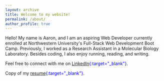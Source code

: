 ```yaml
---
layout: archive
title: Welcome to my website!
permalink: /about/
author_profile: true
---
```


Hello! My name is Aaron, and I am an aspiring Web Developer currently enrolled at Northwestern University's Full-Stack Web Development Boot Camp. Previously, I worked as a Research Assistant in a Molecular Biology Laboratory. Besides coding, I also enjoy running, reading, and writing.

Feel free to connect with me on <span style="color:blue">[LinkedIn][linkedin]{:target="_blank"}</span>.

Copy of my <span style="color:blue">[resume][resume]{:target="_blank"}</span>.
          <!-- (<span style="color:blue">[docx][docx] {:target="_blank"}</span>). -->


[linkedin]: https://www.linkedin.com/in/aaron-trierweiler-785b7465/
[resume]: /downloads/trierweilerResume.pdf
[docx]: /downloads/trierweilerResume.docx
[bootcamp]: https://codingbootcamp.northwestern.edu/

  



